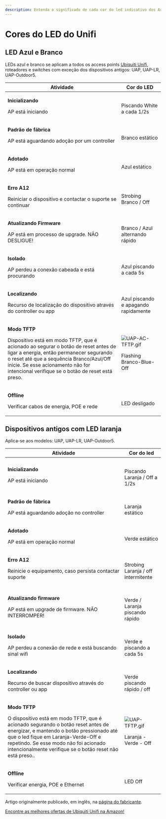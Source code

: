 ```yaml
---
description: Entenda o significado de cada cor do led indicativo dos Access Point Unifi
---
```


# Cores do LED do Unifi

## LED Azul e Branco

LEDs azul e branco se aplicam a todos os access points [Ubiquiti Unifi](https://amzn.to/3uz2MAw), roteadores e switches com exceção dos dispositivos antigos: UAP, UAP-LR, UAP-Outdoor5.&#x20;



|  Atividade                                                                                                                                                                                                                                                                                                    | Cor do LED                                                                                                                                                 |
| ------------------------------------------------------------------------------------------------------------------------------------------------------------------------------------------------------------------------------------------------------------------------------------------------------------- | ---------------------------------------------------------------------------------------------------------------------------------------------------------- |
| <p><strong>Inicializando</strong></p><p>AP está iniciando</p>                                                                                                                                                                                                                                                 | <p><img src="https://help.ubnt.com/hc/en-us/article_attachments/203144307/UAP-AC-1-Initializing.gif" alt=""></p><p>Piscando White a cada 1/2s</p>          |
| <p><strong>Padrão de fábrica</strong></p><p>AP está aguardando adoção por um controller</p>                                                                                                                                                                                                                   | <p><img src="https://help.ubnt.com/hc/en-us/article_attachments/203134967/UAP-AC-2-Factory-Defaults.gif" alt=""></p><p>Branco estático</p>                 |
| <p><strong>Adotado</strong></p><p>AP está em operação normal</p>                                                                                                                                                                                                                                              | <p><img src="https://help.ubnt.com/hc/en-us/article_attachments/203198958/UAP-AC-4-Adopted.gif" alt=""></p><p>Azul estático</p>                            |
| <p><strong>Erro A12</strong></p><p>Reiniciar o dispositivo e contactar o suporte se continuar </p>                                                                                                                                                                                                            | <p><img src="https://help.ubnt.com/hc/en-us/article_attachments/203144377/UAP-AC-9-Error-A12.gif" alt=""></p><p>Strobing Branco / Off</p>                  |
| <p><strong>Atualizando Firmware</strong></p><p>AP está em processo de upgrade. NÃO DESLIGUE!</p>                                                                                                                                                                                                              | <p><img src="https://help.ubnt.com/hc/en-us/article_attachments/203134977/UAP-AC-7-Firmware-Upgrade.gif" alt=""></p><p>Branco / Azul alternando rápido</p> |
| <p><strong>Isolado</strong></p><p>AP perdeu a conexão cabeada e está procurando </p>                                                                                                                                                                                                                          | <p><img src="https://help.ubnt.com/hc/en-us/article_attachments/203202488/UAP-AC-5-Isolated.gif" alt=""></p><p>Azul piscando a cada 5s</p>                 |
| <p><strong>Localizando</strong></p><p>Recurso de localização do dispositivo através do controller ou app</p>                                                                                                                                                                                                  | <p><img src="https://help.ubnt.com/hc/en-us/article_attachments/203145057/UAP-AC-6-Locating.gif" alt=""></p><p>Azul piscando e apagando rapidamente</p>    |
| <p><strong>Modo TFTP</strong></p><p>Dispositivo está em modo TFTP, que é acionado ao segurar o botão de reset antes de ligar a energia, então permanecer segurando o reset até que a sequência Branco/Azul/Off inicie. Se esse acionamento não for intencional verifique se o botão de reset está preso. </p> | <p><img src="https://help.ubnt.com/hc/article_attachments/115024215128/UAP-AC-TFTP.gif" alt="UAP-AC-TFTP.gif"></p><p>Flashing Branco-Blue-Off </p>         |
| <p><strong>Offline</strong></p><p>Verificar cabos de energia, POE e rede</p>                                                                                                                                                                                                                                  | <p><img src="https://help.ubnt.com/hc/en-us/article_attachments/203144387/UAP-AC-8-LED-Off.gif" alt=""></p><p>LED desligado</p>                            |

## Dispositivos antigos com LED laranja

Aplica-se aos modelos: UAP, UAP-LR, UAP-Outdoor5.



| Atividade                                                                                                                                                                                                                                                                                                            | Cor do led                                                                                                                                              |
| -------------------------------------------------------------------------------------------------------------------------------------------------------------------------------------------------------------------------------------------------------------------------------------------------------------------- | ------------------------------------------------------------------------------------------------------------------------------------------------------- |
| <p><strong>Inicializando</strong></p><p>AP está iniciando</p>                                                                                                                                                                                                                                                        | <p><img src="https://help.ubnt.com/hc/en-us/article_attachments/203198888/UAP-1-Initializing.gif" alt=""></p><p>Piscando Laranja / Off a  1/2s</p>      |
| <p><strong>Padrão de fábrica</strong></p><p>AP está aguardando adoção no controller</p>                                                                                                                                                                                                                              | <p><img src="https://help.ubnt.com/hc/en-us/article_attachments/203134927/UAP-2-Factory-Defaults.gif" alt=""></p><p>Laranja estático</p>                |
| <p><strong>Adotado</strong></p><p>AP está em operação normal</p>                                                                                                                                                                                                                                                     | <p><img src="https://help.ubnt.com/hc/en-us/article_attachments/203198898/UAP-4-Adopted.gif" alt=""></p><p>Verde estático</p>                           |
| <p><strong>Erro A12</strong></p><p>Reinicie o equipamento, caso persista contactar suporte</p>                                                                                                                                                                                                                       | <p><img src="https://help.ubnt.com/hc/en-us/article_attachments/203199308/UAP-9-Error-A12.gif" alt=""></p><p>Strobing Laranja / off intermitente</p>    |
| <p><strong>Atualizando firmware</strong></p><p>AP está em upgrade de firmware. NÃO INTERROMPER! </p>                                                                                                                                                                                                                 | <p><img src="https://help.ubnt.com/hc/en-us/article_attachments/203134937/UAP-7-Firmware-Upgrade.gif" alt=""></p><p>Verde / Laranja piscando rápido</p> |
| <p><strong>Isolado</strong></p><p>AP perdeu a conexão de rede e está buscando sinal wifi</p>                                                                                                                                                                                                                         | <p><img src="https://help.ubnt.com/hc/en-us/article_attachments/203198908/UAP-5-Isolated.gif" alt=""></p><p>Verde e piscando a cada 5s</p>              |
| <p><strong>Localizando</strong></p><p>Recurso de buscar dispositivo através do controller ou app</p>                                                                                                                                                                                                                 | <p><img src="https://help.ubnt.com/hc/en-us/article_attachments/203201358/UAP-6-Locating.gif" alt=""></p><p>Verde piscando rápido / off</p>             |
| <p><strong>Modo TFTP</strong></p><p>O dispositivo está em modo TFTP, que é acionado segurando o botão reset antes de energizar, e mantendo o botão pressionado até que o led fique em Laranja-Verde-Off e repetindo. Se esse modo não foi acionado intencionalmente verifique se o botão reset não está preso.. </p> | <p><img src="https://help.ubnt.com/hc/article_attachments/360007603714/UAP-TFTP.gif" alt="UAP-TFTP.gif"></p><p>Laranja - Verde - Off</p>                |
| <p><strong>Offline</strong></p><p>Verificar energia, POE e Ethernet</p>                                                                                                                                                                                                                                              | <p><img src="https://help.ubnt.com/hc/en-us/article_attachments/203198928/UAP-8-LED-Off.gif" alt=""></p><p>LED Off</p>                                  |

Artigo originalmente publicado, em inglês, na [página do fabricante](https://help.ubnt.com/hc/en-us/articles/204910134-UniFi-LED-Color-Patterns-for-UniFi-Devices).

[Encontre as melhores ofertas de Ubiquiti Unifi na Amazon!](https://amzn.to/3uz2MAw)
